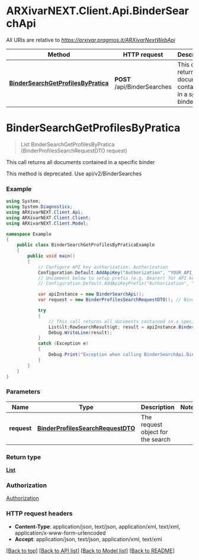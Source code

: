 # ARXivarNEXT.Client.Api.BinderSearchApi

All URIs are relative to *https://arxivar.pragmos.it/ARXivarNextWebApi*

Method | HTTP request | Description
------------- | ------------- | -------------
[**BinderSearchGetProfilesByPratica**](BinderSearchApi.md#bindersearchgetprofilesbypratica) | **POST** /api/BinderSearches | This call returns all documents contained in a specific binder


<a name="bindersearchgetprofilesbypratica"></a>
# **BinderSearchGetProfilesByPratica**
> List<RowSearchResult> BinderSearchGetProfilesByPratica (BinderProfilesSearchRequestDTO request)

This call returns all documents contained in a specific binder

This method is deprecated. Use api/v2/BinderSearches

### Example
```csharp
using System;
using System.Diagnostics;
using ARXivarNEXT.Client.Api;
using ARXivarNEXT.Client.Client;
using ARXivarNEXT.Client.Model;

namespace Example
{
    public class BinderSearchGetProfilesByPraticaExample
    {
        public void main()
        {
            // Configure API key authorization: Authorization
            Configuration.Default.AddApiKey("Authorization", "YOUR_API_KEY");
            // Uncomment below to setup prefix (e.g. Bearer) for API key, if needed
            // Configuration.Default.AddApiKeyPrefix("Authorization", "Bearer");

            var apiInstance = new BinderSearchApi();
            var request = new BinderProfilesSearchRequestDTO(); // BinderProfilesSearchRequestDTO | The request object for the search

            try
            {
                // This call returns all documents contained in a specific binder
                List&lt;RowSearchResult&gt; result = apiInstance.BinderSearchGetProfilesByPratica(request);
                Debug.WriteLine(result);
            }
            catch (Exception e)
            {
                Debug.Print("Exception when calling BinderSearchApi.BinderSearchGetProfilesByPratica: " + e.Message );
            }
        }
    }
}
```

### Parameters

Name | Type | Description  | Notes
------------- | ------------- | ------------- | -------------
 **request** | [**BinderProfilesSearchRequestDTO**](BinderProfilesSearchRequestDTO.md)| The request object for the search | 

### Return type

[**List<RowSearchResult>**](RowSearchResult.md)

### Authorization

[Authorization](../README.md#Authorization)

### HTTP request headers

 - **Content-Type**: application/json, text/json, application/xml, text/xml, application/x-www-form-urlencoded
 - **Accept**: application/json, text/json, application/xml, text/xml

[[Back to top]](#) [[Back to API list]](../README.md#documentation-for-api-endpoints) [[Back to Model list]](../README.md#documentation-for-models) [[Back to README]](../README.md)


